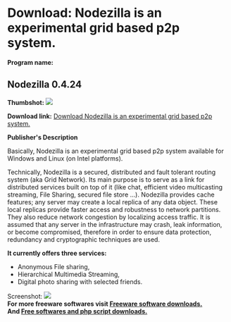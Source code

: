 # Download: Nodezilla is an experimental grid based p2p system.

**Program name:**

## Nodezilla 0.4.24

  
**Thumbshot:** ![](http://www.freewarefiles.com/screenshot/nodezilla_md.gif)   
  
**Download link:** [Download Nodezilla is an experimental grid based p2p system.](http://freesoftwares.boysofts.com/Nodezilla_program_17760.html)  
  


**Publisher's Description**  
  


Basically, Nodezilla is an experimental grid based p2p system available for Windows and Linux (on Intel platforms). 

Technically, Nodezilla is a secured, distributed and fault tolerant routing system (aka Grid Network). Its main purpose is to serve as a link for distributed services built on top of it (like chat, efficient video multicasting streaming, File Sharing, secured file store ...). Nodezilla provides cache features; any server may create a local replica of any data object. These local replicas provide faster access and robustness to network partitions. They also reduce network congestion by localizing access traffic. It is assumed that any server in the infrastructure may crash, leak information, or become compromised, therefore in order to ensure data protection, redundancy and cryptographic techniques are used.

**It currently offers three services:**

  * Anonymous File sharing, 
  * Hierarchical Multimedia Streaming, 
  * Digital photo sharing with selected friends. 

  
  
Screenshot: ![](http://www.freewarefiles.com/screenshot/nodezilla.gif)   
**For more freeware softwares visit [Freeware software downloads.](http://freesoftwares.boysofts.com/)**   
**And [Free softwares and php script downloads.](http://www.boysofts.com/)**
